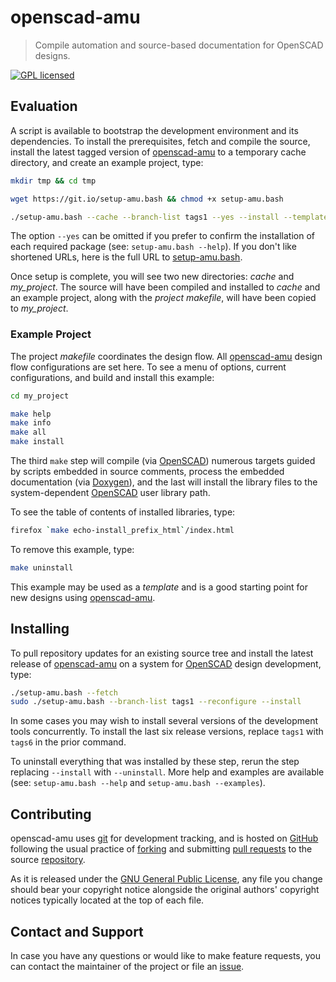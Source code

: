 openscad-amu
============

> Compile automation and source-based documentation for OpenSCAD designs.

[![GPL licensed](https://img.shields.io/badge/license-GPL-blue.svg?style=flat)](https://raw.githubusercontent.com/royasutton/openscad-amu/master/COPYING)


Evaluation
----------

A script is available to bootstrap the development environment and its
dependencies. To install the prerequisites, fetch and compile the
source, install the latest tagged version of [openscad-amu] to a
temporary cache directory, and create an example project, type:

```bash
mkdir tmp && cd tmp
```

```bash
wget https://git.io/setup-amu.bash && chmod +x setup-amu.bash
```

```bash
./setup-amu.bash --cache --branch-list tags1 --yes --install --template my_project
```

The option `--yes` can be omitted if you prefer to confirm the
installation of each required package (see: `setup-amu.bash --help`).
If you don't like shortened URLs, here is the full URL to
[setup-amu.bash].

Once setup is complete, you will see two new directories: *cache* and
*my_project*. The source will have been compiled and installed to
*cache* and an example project, along with the *project makefile*, will
have been copied to *my_project*.


### Example Project

The project *makefile* coordinates the design flow. All [openscad-amu]
design flow configurations are set here. To see a menu of options,
current configurations, and build and install this example:

```bash
cd my_project

make help
make info
make all
make install
```

The third `make` step will compile (via [OpenSCAD]) numerous targets
guided by scripts embedded in source comments, process the embedded
documentation (via [Doxygen]), and the last will install the library
files to the system-dependent [OpenSCAD] user library path.

To see the table of contents of installed libraries, type:

```bash
firefox `make echo-install_prefix_html`/index.html
```

To remove this example, type:

```bash
make uninstall
```

This example may be used as a *template* and is a good starting point
for new designs using [openscad-amu].


Installing
----------

To pull repository updates for an existing source tree and install the
latest release of [openscad-amu] on a system for [OpenSCAD] design
development, type:

```bash
./setup-amu.bash --fetch
sudo ./setup-amu.bash --branch-list tags1 --reconfigure --install
```

In some cases you may wish to install several versions of the
development tools concurrently. To install the last six release
versions, replace `tags1` with `tags6` in the prior command.

To uninstall everything that was installed by these step, rerun the
step replacing `--install` with `--uninstall`. More help and examples
are available (see: `setup-amu.bash --help` and `setup-amu.bash
--examples`).


Contributing
------------

openscad-amu uses [git] for development tracking, and is hosted on
[GitHub] following the usual practice of [forking] and submitting
[pull requests] to the source [repository].

As it is released under the [GNU General Public License], any file you
change should bear your copyright notice alongside the original
authors' copyright notices typically located at the top of each file.


Contact and Support
-------------------

In case you have any questions or would like to make feature requests,
you can contact the maintainer of the project or file an [issue].


[GNU General Public License]: https://www.gnu.org/licenses/gpl.html

[setup-amu.bash]: https://raw.githubusercontent.com/royasutton/openscad-amu/master/share/scripts/setup-amu.bash

[openscad-amu]: https://royasutton.github.io/openscad-amu
[repository]: https://github.com/royasutton/openscad-amu
[issue]: https://github.com/royasutton/openscad-amu/issues

[OpenSCAD]: http://www.openscad.org/

[Doxygen]: http://www.doxygen.nl

[git]: http://git-scm.com/
[GitHub]: http://github.com/
[forking]: http://help.github.com/forking/
[pull requests]: https://help.github.com/articles/about-pull-requests/
